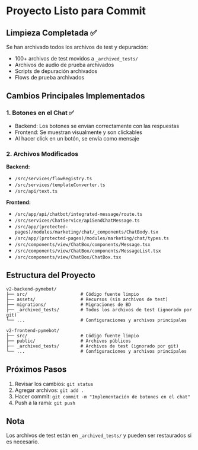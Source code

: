 # Proyecto Listo para Commit

## Limpieza Completada ✅

Se han archivado todos los archivos de test y depuración:
- 100+ archivos de test movidos a `_archived_tests/`
- Archivos de audio de prueba archivados
- Scripts de depuración archivados
- Flows de prueba archivados

## Cambios Principales Implementados

### 1. Botones en el Chat ✅
- Backend: Los botones se envían correctamente con las respuestas
- Frontend: Se muestran visualmente y son clickables
- Al hacer click en un botón, se envía como mensaje

### 2. Archivos Modificados

**Backend:**
- `/src/services/flowRegistry.ts`
- `/src/services/templateConverter.ts`
- `/src/api/text.ts`

**Frontend:**
- `/src/app/api/chatbot/integrated-message/route.ts`
- `/src/services/ChatService/apiSendChatMessage.ts`
- `/src/app/(protected-pages)/modules/marketing/chat/_components/ChatBody.tsx`
- `/src/app/(protected-pages)/modules/marketing/chat/types.ts`
- `/src/components/view/ChatBox/components/Message.tsx`
- `/src/components/view/ChatBox/components/MessageList.tsx`
- `/src/components/view/ChatBox/ChatBox.tsx`

## Estructura del Proyecto

```
v2-backend-pymebot/
├── src/                    # Código fuente limpio
├── assets/                 # Recursos (sin archivos de test)
├── migrations/             # Migraciones de BD
├── _archived_tests/        # Todos los archivos de test (ignorado por git)
└── ...                     # Configuraciones y archivos principales

v2-frontend-pymebot/
├── src/                    # Código fuente limpio
├── public/                 # Archivos públicos
├── _archived_tests/        # Archivos de test (ignorado por git)
└── ...                     # Configuraciones y archivos principales
```

## Próximos Pasos

1. Revisar los cambios: `git status`
2. Agregar archivos: `git add .`
3. Hacer commit: `git commit -m "Implementación de botones en el chat"`
4. Push a la rama: `git push`

## Nota

Los archivos de test están en `_archived_tests/` y pueden ser restaurados si es necesario.